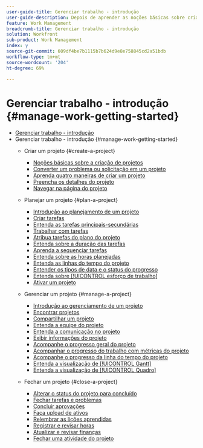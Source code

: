 ```yaml
---
user-guide-title: Gerenciar trabalho - introdução
user-guide-description: Depois de aprender as noções básicas sobre criação, planejamento e gerenciamento de projetos, há mais algumas coisas que você deve saber para aproveitar ao máximo o Workfront.
feature: Work Management
breadcrumb-title: Gerenciar trabalho - introdução
solution: Workfront
sub-product: Work Management
index: y
source-git-commit: 609df4be7b1115b7b624d9e8e758845cd2a51bdb
workflow-type: tm+mt
source-wordcount: '204'
ht-degree: 69%

---
```



# Gerenciar trabalho - introdução {#manage-work-getting-started}

+ [Gerenciar trabalho - introdução](overview.md)
+ Gerenciar trabalho - introdução {#manage-work-getting-started}
   + Criar um projeto {#create-a-project}
      + [Noções básicas sobre a criação de projetos](understand-basic-project-creation.md)
      + [Converter um problema ou solicitação em um projeto](create-a-project-from-a-request.md)
      + [Aprenda quatro maneiras de criar um projeto](understand-other-ways-to-create-projects.md)
      + [Preencha os detalhes do projeto](fill-in-the-project-details.md)
      + [Navegar na página do projeto](navigate-the-project-page.md)

   + Planejar um projeto {#plan-a-project}
      + [Introdução ao planejamento de um projeto](getting-started-plan-a-project.md)
      + [Criar tarefas](how-to-create-tasks.md)
      + [Entenda as tarefas principais-secundárias](understand-parent-child-tasks.md)
      + [Trabalhar com tarefas](work-with-tasks.md)
      + [Atribua tarefas do plano do projeto](assign-tasks-from-the-project-plan.md)
      + [Entenda sobre a duração das tarefas](understand-task-durations.md)
      + [Aprenda a sequenciar tarefas](learn-to-sequence-tasks.md)
      + [Entenda sobre as horas planejadas](understand-planned-hours.md)
      + [Entenda as linhas do tempo do projeto](understand-project-timelines.md)
      + [Entender os tipos de data e o status do progresso](understand-task-dates-and-progress-status.md)
      + [Entenda sobre [!UICONTROL esforço de trabalho]](understand-work-effort.md)
      + [Ativar um projeto](take-a-project-live.md)

   + Gerenciar um projeto {#manage-a-project}
      + [Introdução ao gerenciamento de um projeto](getting-started-manage-a-project.md)
      + [Encontrar projetos](find-projects.md)
      + [Compartilhar um projeto](share-a-project.md)
      + [Entenda a equipe do projeto](understand-the-project-team.md)
      + [Entenda a comunicação no projeto](understand-project-communication.md)
      + [Exibir informações do projeto](view-project-information.md)
      + [Acompanhe o progresso geral do projeto](track-overall-project-progress.md)
      + [Acompanhar o progresso do trabalho com métricas do projeto](track-work-progress-with-project-metrics.md)
      + [Acompanhe o progresso da linha do tempo do projeto](track-work-progress-from-the-project-timeline.md)
      + [Entenda a visualização de [!UICONTROL Gantt]](understand-the-gantt-view.md)
      + [Entenda a visualização de [!UICONTROL Quadro]](understand-the-board-view.md)

   + Fechar um projeto {#close-a-project}
      + [Alterar o status do projeto para concluído](change-the-project-status.md)
      + [Fechar tarefas e problemas](close-tasks-and-issues.md)
      + [Concluir aprovações](complete-approvals.md)
      + [Faça upload de ativos](upload-assets.md)
      + [Relembrar as lições aprendidas](lessons-learned-from-closing-a-project.md)
      + [Registrar e revisar horas](log-and-review-hours.md)
      + [Atualizar e revisar finanças](update-and-review-finances.md)
      + [Fechar uma atividade do projeto](close-a-project-activity.md)

